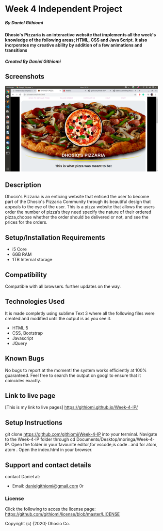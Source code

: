 # Week 4 Independent Project
##### By Daniel Githiomi

#### Dhosio's Pizzaria is an interactive website that implements all the week's knowledge of the following areas; HTML, CSS and Java Script. It also incrporates my creative ability by addition of a few animations and transitions

##### Created By Daniel Githiomi

## Screenshots

  ![SCREENSHOT](css/imgs/screenshot.png)

## Description
Dhosio's Pizzaria is an enticing website that enticed the user to become part of the Dhosio's Pizzaria Community through its beautiful design that appeals to the eye of the user. This is a pizza website that allows the users order the number of pizza’s they need specify the nature of their ordered pizza,choose whether the order should be delivered or not, and see the prices for the orders.

## Setup/Installation Requirements
* i5 Core
* 6GB RAM
* 1TB Internal storage 

## Compatibility

  Compatible with all browsers.
  further updates on the way. 

## Technologies Used
It is made completly using sublime Text 3 where all the following files were created and modified until the output is as you see it.
* HTML 5
* CSS, Bootstrap
* Javascript
* JQuery

## Known Bugs
No bugs to report at the moment! the system works efficiently at 100% guaranteed. Feel free to search the output on googl to ensure that it coincides exactly.

## Link to live page
[This is my link to live pages] https://githiomi.github.io/Week-4-IP/

## Setup Instructions
git clone https://github.com/githiomi/Week-4-IP into your terminal. Navigate to the Week-4-IP folder through cd Documents/Desktop/moringa/Week-4-IP. Open the folder in your favourite editor,for vscode,is code . and for atom, atom . Open the index.html in your browser.

## Support and contact details
contact Daniel at:

* Email: danielgithiomi@gmail.com 0r

### License
Click the following to acces the license page: https://github.com/githiomi/license/blob/master/LICENSE

Copyright (c) {2020} Dhosio Co.